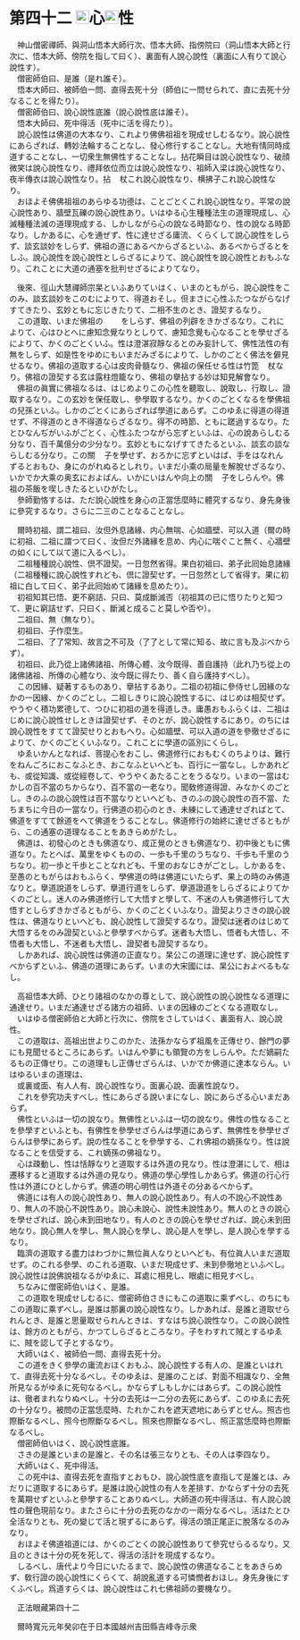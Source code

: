 # 第四十二 <img width="24" height="24" src="_czjoylW.png" border="0">心<img width="24" height="24" src="_czjoylW.png" border="0">性
　神山僧密禪師、與洞山悟本大師行次、悟本大師、指傍院曰（洞山悟本大師と行次に、悟本大師、傍院を指して曰く）、裏面有人說心說性（裏面に人有りて說心說性す）。  
　僧密師伯曰、是誰（是れ誰そ）。  
　悟本大師曰、被師伯一問、直得去死十分（師伯に一問せられて、直に去死十分なることを得たり）。  
　僧密師伯曰、說心說性底誰（說心說性底は誰そ）。  
　悟本大師曰、死中得活（死中に活を得たり）。  
　說心說性は佛道の大本なり、これより佛佛祖祖を現成せしむるなり。說心說性にあらざれば、轉妙法輪することなし、發心修行することなし。大地有情󠄁同時成道することなし、一切衆生無佛性することなし。拈花瞬目は說心說性なり、破顔微笑は說心說性なり、禮拜依位而立は說心說性なり、祖師入梁は說心說性なり、夜半傳衣は說心說性なり。拈<img width="16" height="16" src="_c3ws3a5.png" border="0">杖これ說心說性なり、横拂子これ說心說性なり。  
　おほよそ佛佛祖祖のあらゆる功德は、ことごとくこれ說心說性なり。平常の說心說性あり、牆壁瓦礫の說心說性あり。いはゆる心生種種法生の道理現成し、心滅種種法滅の道理現成する、しかしながら心の說なる時節なり、性の說なる時節なり。しかあるに、心を通ぜず、性に達せざる庸流、くらくして說心說性をしらず、談玄談妙をしらず、佛祖の道にあるべからざるといふ、あるべからざるとをしふ。說心說性を說心說性としらざるによりて、說心說性を說心說性とおもふなり。これことに大道の通塞を批判せざるによりてなり。  
  
　後來、徑山大慧禪師宗杲といふありていはく、いまのともがら、說心說性をこのみ、談玄談妙をこのむによりて、得道おそし。但まさに心性ふたつながらなげすてきたり、玄妙ともに忘じきたりて、二相不生のとき、證契するなり。  
　この道取、いまだ佛祖の<img width="16" height="16" src="_cKO6F0M.png" border="0"><img width="16" height="16" src="_cK2QBRl.png" border="0">をしらず、佛祖の列辟をきかざるなり。これによりて、心はひとへに慮知念覺なりとしりて、慮知念覺も心なることを學せざるによりて、かくのごとくいふ。性は澄湛寂靜なるとのみ妄計して、佛性法性の有無をしらず、如是性をゆめにもいまだみざるによりて、しかのごとく佛法を僻見せるなり。佛祖の道取する心は皮肉骨髓なり、佛祖の保任せる性は竹箆<img width="16" height="16" src="_c3ws3a5.png" border="0">杖なり。佛祖の證契する玄は露柱燈籠なり、佛祖の擧拈する妙は知見解會なり。  
　佛祖の眞實に佛祖なるは、はじめよりこの心性を聽取し、說取し、行取し、證取するなり。この玄妙を保任取し、參學取するなり。かくのごとくなるを學佛祖の兒孫といふ。しかのごとくにあらざれば學道にあらず。このゆゑに得道の得道せず、不得道のとき不得道ならざるなり。得不の時節、ともに蹉過するなり。たとひなんぢがいふがごとく、心性ふたつながら忘ずといふは、心の說あらしむる分なり、百千萬億分の少分なり。玄妙ともになげすてきたるといふ、談玄の談ならしむる分なり。この關<img width="16" height="16" src="_ctI_7dm.png" border="0">子を學せず、おろかに忘ずといはば、手をはなれんずるとおもひ、身にのがれぬるとしれり。いまだ小乘の局量を解脫せざるなり、いかでか大乘の奥玄におよばん、いかにいはんや向上の關<img width="16" height="16" src="_ctI_7dm.png" border="0">子をしらんや。佛祖の茶飯を喫しきたるといひがたし。  
　參師勤恪するは、ただ說心說性を身心の正當恁麼時に體究するなり、身先身後に參究するなり。さらに二三のことなることなし。  
  
　爾時初祖、謂二祖曰、汝但外息諸緣、内心無喘、心如牆壁、可以入道（爾の時に初祖、二祖に謂つて曰く、汝但だ外諸緣を息め、内心に喘ぐこと無く、心牆壁の如くにして以て道に入るべし）。  
　二祖種種說心說性、倶不證契。一日忽然省得。果白初祖曰、弟子此囘始息諸緣（二祖種種に說心說性すれども、倶に證契せず。一日忽然として省得す。果に初祖に白して曰く、弟子此囘始めて諸緣を息めたり）。  
　初祖知其已悟、更不窮詰、只曰、莫成斷滅否（初祖其の已に悟りたりと知つて、更に窮詰せず、只曰く、斷滅と成ること莫しや否や）。  
　二祖曰、無（無なり）。  
　初祖曰、子作麼生。  
　二祖曰、了了常知、故言之不可及（了了として常に知る、故に言も及ぶべからず）。  
　初祖曰、此乃從上諸佛諸祖、所傳心體、汝今既得、善自護持（此れ乃ち從上の諸佛諸祖、所傳の心體なり、汝今既に得たり、善く自ら護持すべし）。  
　この因緣、疑著するものあり、擧拈するあり。二祖の初祖に參侍せし因緣のなかの一因緣、かくのごとし。二祖しきりに說心說性するに、はじめは相契せず。やうやく積功累德して、つひに初祖の道を得道しき。庸愚おもふらくは、二祖はじめに說心說性せしときは證契せず、そのとが、說心說性するにあり。のちには說心說性をすてて證契せりとおもへり。心如牆壁、可以入道の道を參徹せざるによりて、かくのごとくいふなり。これことに學道の區別にくらし。  
　ゆゑいかんとなれば、菩提心をおこし、佛道修行におもむくのちよりは、難行をねんごろにおこなふとき、おこなふといへども、百行に一當なし。しかあれども、或從知識、或從經卷して、やうやくあたることをうるなり。いまの一當はむかしの百不當のちからなり、百不當の一老なり。聞敎修道得證、みなかくのごとし。きのふの說心說性は百不當なりといへども、きのふの說心說性の百不當、たちまちに今日の一當なり。行佛道の初心のとき、未練にして通達せざればとて、佛道をすてて餘道をへて佛道をうることなし。佛道修行の始終に達せざるともがら、この通塞の道理なることをあきらめがたし。  
　佛道は、初發心のときも佛道なり、成正覺のときも佛道なり、初中後ともに佛道なり。たとへば、萬里をゆくものの、一歩も千里のうちなり、千歩も千里のうちなり。初一歩と千歩とことなれども、千里のおなじきがごとし。しかあるを、至愚のともがらはおもふらく、學佛道の時は佛道にいたらず、果上の時のみ佛道なりと。擧道說道をしらず、擧道行道をしらず、擧道證道をしらざるによりてかくのごとし。迷人のみ佛道修行して大悟すと學して、不迷の人も佛道修行して大悟すとしらずきかざるともがら、かくのごとくいふなり。證契よりさきの說心說性は、佛道なりといへども、說心說性して證契するなり。證契は迷者のはじめて大悟するをのみ證契といふと參學すべからず。迷者も大悟し、悟者も大悟し、不悟者も大悟し、不迷者も大悟し、證契者も證契するなり。  
　しかあれば、說心說性は佛道の正直なり。杲公この道理に達せず、說心說性すべからずといふ、佛道の道理にあらず。いまの大宋國には、杲公におよべるもなし。  
  
　高祖悟本大師、ひとり諸祖のなかの尊として、說心說性の說心說性なる道理に通達せり。いまだ通達せざる諸方の祖師、いまの因緣のごとくなる道取なし。  
　いはゆる僧密師伯と大師と行次に、傍院をさしていはく、裏面有人、說心說性。  
　この道取は、高祖出世よりこのかた、法孫かならず祖風を正傳せり、餘門の夢にも見聞せるところにあらず。いはんや夢にも領覽の方をしらんや。ただ嫡嗣たるもの正傳せり。この道理もし正傳せざらんは、いかでか佛道に達本ならん。いはゆるいまの道理は、  
　或裏或面、有人人有、說心說性なり。面裏心說、面裏性說なり。  
　これを參究功夫すべし。性にあらざる說いまになし、說にあらざる心いまだあらず。  
　佛性といふは一切の說なり。無佛性といふは一切の說なり。佛性の性なることを參學すといふとも、有佛性を參學せざらんは學道にあらず、無佛性を參學せざらんは參學にあらず。說の性なることを參學する、これ佛祖の嫡孫なり。性は說なることを信受する、これ嫡孫の佛祖なり。  
　心は疎動し、性は恬靜なりと道取するは外道の見なり。性は澄湛にして、相は遷移すると道取するは外道の見なり。佛道の學心學性しかあらず。佛道の行心行性は外道にひとしからず。佛道の明心明性は外道その分あるべからず。  
　佛道には有人の說心說性あり、無人の說心說性あり。有人の不說心不說性あり、無人の不說心不說性あり。說心未說心、說性未說性あり。無人のときの說心を學せざれば、說心未到田地なり。有人のときの說心を學せざれば、說心未到田地なり。說心無人を學し、無人說心を學し、說心是人を學し、是人說心を學するなり。  
　臨濟の道取する盡力はわづかに無位眞人なりといへども、有位眞人いまだ道取せず。のこれる參學、のこれる道取、いまだ現成せず、未到參徹地といふべし。說心說性は說佛說祖なるがゆゑに、耳處に相見し、眼處に相見すべし。  
　ちなみに僧密師伯いはく、是誰。  
　この道取を現成せしむるに、僧密師伯さきにもこの道取に乘ずべし、のちにもこの道取に乘ずべし。是誰は那裏の說心說性なり。しかあれば、是誰と道取せられんとき、是誰と思量取せられんときは、すなはち說心說性なり。この說心說性は、餘方のともがら、かつてしらざるところなり。子をわすれて賊とするゆゑに、賊を認して子とするなり。  
　大師いはく、被師伯一問、直得去死十分。  
　この道をきく參學の庸流おほくおもふ、說心說性する有人の、是誰といはれて、直得去死十分なるべし。そのゆゑは、是誰のことば、對面不相識なり、全無所見なるがゆゑに死句なるべし。かならずしもしかにはあらず。この說心說性は、徹者まれなりぬべし。十分の去死は一二分の去死にあらず、このゆゑに去死の十分なり。被問の正當恁麼時、たれかこれを遮天遮地にあらずとせん。照古也際斷なるべし、照今也際斷なるべし。照來也際斷なるべし、照正當恁麼時也際斷なるべし。  
　僧密師伯いはく、說心說性底誰。  
　さきの是誰といまの是誰と、その名は張三なりとも、その人は李四なり。  
　大師いはく、死中得活。  
　この死中は、直得去死を直指すとおもひ、說心說性底を直指して是誰とは、みだりに道取するにあらず。是誰は說心說性の有人を差排す、かならず十分の去死を萬期せずといふと參學することありぬべし。大師道の死中得活は、有人說心說性の聲色現前なり。またさらに十分の去死のなかの一兩分なるべし。活はたとひ全活なりとも、死の變じて活と現ずるにあらず。得活の頭正尾正に脫落なるのみなり。  
　おほよそ佛道祖道には、かくのごとくの說心說性ありて參究せらるるなり。又且のときは十分の死を死して、得活の活計を現成するなり。  
　しるべし、唐代より今日にいたるまで、說心說性の佛道なることをあきらめず、敎行證の說心說性にくらくて、胡說亂道する可憐憫者おほし。身先身後にすくふべし。爲道すらくは、說心說性はこれ七佛祖師の要機なり。  
  
　正法眼藏第四十二  
  
　爾時寬元元年癸卯在于日本國越州吉田縣吉峰寺示衆